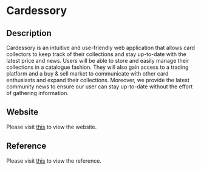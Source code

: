 # Cardessory

## Description

Cardessory is an intuitive and use-friendly web application that allows card
collectors to keep track of their collections and stay up-to-date with the
latest price and news. Users will be able to store and easily manage their
collections in a catalogue fashion. They will also gain access to a trading
platform and a buy & sell market to communicate with other card enthusiasts
and expand their collections. Moreover, we provide the latest community news
to ensure our user can stay up-to-date without the effort of gathering information.

## Website

Please visit [this](https://www.sfu.ca/siat/student_projects/iat339/ross/P2/Cardessory/) to view the website.

## Reference

Please visit [this](https://www.sfu.ca/siat/student_projects/iat339/ross/P2/Cardessory/public_html/reference.html) to view the reference.
